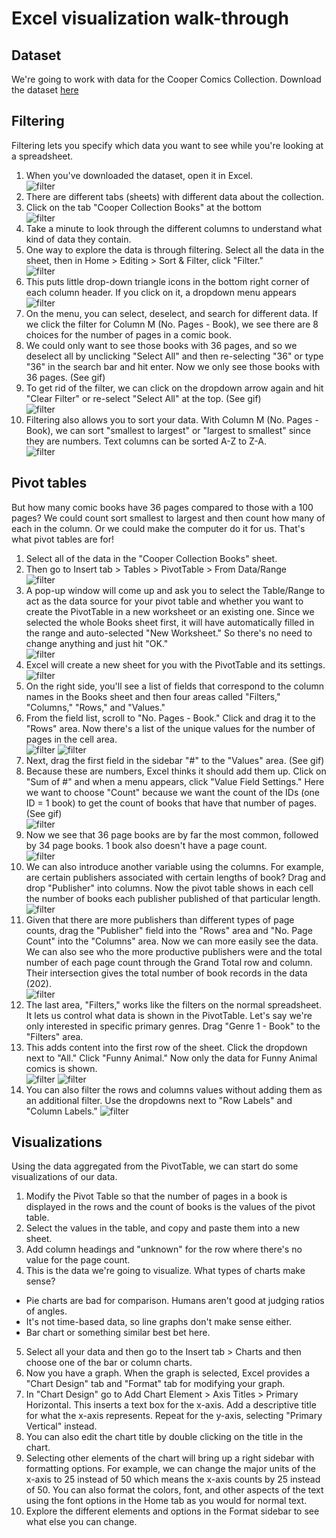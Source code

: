 # Excel visualization walk-through
## Dataset
We're going to work with data for the Cooper Comics Collection. Download the dataset [here](https://mikrowelle.github.io/cooper-comics-final/data/Cooper%20Comics%20Reprint%20Metadata.xlsx)
## Filtering
Filtering lets you specify which data you want to see while you're looking at a spreadsheet.
1. When you've downloaded the dataset, open it in Excel.  
![filter](./images/excel_opencooper.png)
3. There are different tabs (sheets) with different data about the collection.
4. Click on the tab "Cooper Collection Books" at the bottom  
![filter](./images/excel_cooperbookstab.png)
5. Take a minute to look through the different columns to understand what kind of data they contain.
6. One way to explore the data is through filtering. Select all the data in the sheet, then in Home > Editing > Sort & Filter, click "Filter."  
![filter](./images/excel_filter1.png)
8. This puts little drop-down triangle icons in the bottom right corner of each column header. If you click on it, a dropdown menu appears  
![filter](./images/excel_filter2.png)
10. On the menu, you can select, deselect, and search for different data. If we click the filter for Column M (No. Pages - Book), we see there are 8 choices for the number of pages in a comic book.
11. We could only want to see those books with 36 pages, and so we deselect all by unclicking "Select All" and then re-selecting "36" or type "36" in the search bar and hit enter. Now we only see those books with 36 pages. (See gif)
13. To get rid of the filter, we can click on the dropdown arrow again and hit "Clear Filter" or re-select "Select All" at the top. (See gif)  
![filter](./images/excel_filter.gif)
15. Filtering also allows you to sort your data. With Column M (No. Pages - Book), we can sort "smallest to largest" or "largest to smallest" since they are numbers. Text columns can be sorted A-Z to Z-A.  
![filter](./images/excel_filter4.png)
## Pivot tables
But how many comic books have 36 pages compared to those with a 100 pages? We could count sort smallest to largest and then count how many of each in the column. Or we could make the computer do it for us. That's what pivot tables are for!
1. Select all of the data in the "Cooper Collection Books" sheet.
2. Then go to Insert tab > Tables > PivotTable > From Data/Range  
![filter](./images/excel_pivot1.png)
4. A pop-up window will come up and ask you to select the Table/Range to act as the data source for your pivot table and whether you want to create the PivotTable in a new worksheet or an existing one. Since we selected the whole Books sheet first, it will have automatically filled in the range and auto-selected "New Worksheet." So there's no need to change anything and just hit "OK."  
![filter](./images/excel_pivot2.png)
6. Excel will create a new sheet for you with the PivotTable and its settings.  
![filter](./images/excel_pivot3.png)
8. On the right side, you'll see a list of fields that correspond to the column names in the Books sheet and then four areas called "Filters," "Columns," "Rows," and "Values."
10. From the field list, scroll to "No. Pages - Book." Click and drag it to the "Rows" area. Now there's a list of the unique values for the number of pages in the cell area.  
![filter](./images/excel_pivot4.gif)
![filter](./images/excel_pivot5.png)
12. Next, drag the first field in the sidebar "#" to the "Values" area. (See gif)
13. Because these are numbers, Excel thinks it should add them up. Click on "Sum of #" and when a menu appears, click "Value Field Settings." Here we want to choose "Count" because we want the count of the IDs (one ID = 1 book) to get the count of books that have that number of pages. (See gif)  
![filter](./images/excel_pivot6.gif)
15. Now we see that 36 page books are by far the most common, followed by 34 page books. 1 book also doesn't have a page count.  
![filter](./images/excel_pivot7.png)
16. We can also introduce another variable using the columns. For example, are certain publishers associated with certain lengths of book? Drag and drop "Publisher" into columns. Now the pivot table shows in each cell the number of books each publisher published of that particular length.  
![filter](./images/excel_pivot8.png)
18. Given that there are more publishers than different types of page counts, drag the "Publisher" field into the "Rows" area and "No. Page Count" into the "Columns" area. Now we can more easily see the data. We can also see who the more productive publishers were and the total number of each page count through the Grand Total row and column. Their intersection gives the total number of book records in the data (202).  
![filter](./images/excel_pivot9.png)
20. The last area, "Filters," works like the filters on the normal spreadsheet. It lets us control what data is shown in the PivotTable. Let's say we're only interested in specific primary genres. Drag "Genre 1 - Book" to the "Filters" area. 
21. This adds content into the first row of the sheet. Click the dropdown next to "All." Click "Funny Animal." Now only the data for Funny Animal comics is shown.  
![filter](./images/excel_pivot10.png)
![filter](./images/excel_pivot11.png)
23. You can also filter the rows and columns values without adding them as an additional filter. Use the dropdowns next to "Row Labels" and "Column Labels."
![filter](./images/excel_pivot12.png)
## Visualizations
Using the data aggregated from the PivotTable, we can start do some visualizations of our data. 
1. Modify the Pivot Table so that the number of pages in a book is displayed in the rows and the count of books is the values of the pivot table.
2. Select the values in the table, and copy and paste them into a new sheet.
3. Add column headings and "unknown" for the row where there's no value for the page count.
4. This is the data we're going to visualize. What types of charts make sense?
  - Pie charts are bad for comparison. Humans aren't good at judging ratios of angles.
  - It's not time-based data, so line graphs don't make sense either.
  - Bar chart or something similar best bet here.
5. Select all your data and then go to the Insert tab > Charts and then choose one of the bar or column charts.
6. Now you have a graph. When the graph is selected, Excel provides a "Chart Design" tab and "Format" tab for modifying your graph.
7. In "Chart Design" go to Add Chart Element > Axis Titles > Primary Horizontal. This inserts a text box for the x-axis. Add a descriptive title for what the x-axis represents. Repeat for the y-axis, selecting "Primary Vertical" instead.
8. You can also edit the chart title by double clicking on the title in the chart.
9. Selecting other elements of the chart will bring up a right sidebar with formatting options. For example, we can change the major units of the x-axis to 25 instead of 50 which means the x-axis counts by 25 instead of 50. You can also format the colors, font, and other aspects of the text using the font options in the Home tab as you would for normal text.
10. Explore the different elements and options in the Format sidebar to see what else you can change.



